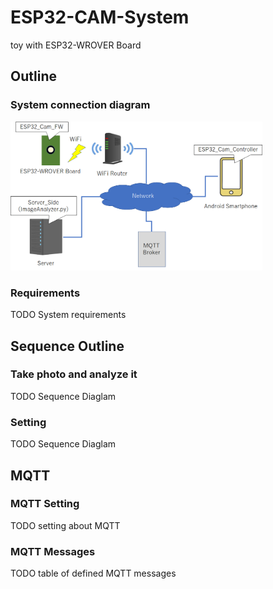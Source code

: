 # ESP32-CAM-System
toy with ESP32-WROVER Board

## Outline
### System connection diagram
<img src="./connection_image.png" width="80%">

### Requirements
TODO System requirements


## Sequence Outline
### Take photo and analyze it
TODO Sequence Diaglam

### Setting
TODO Sequence Diaglam


## MQTT
### MQTT Setting
TODO setting about MQTT

### MQTT Messages
TODO table of defined MQTT messages
